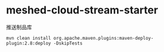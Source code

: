 # meshed-cloud-stream-starter

推送制品库
```shell
mvn clean install org.apache.maven.plugins:maven-deploy-plugin:2.8:deploy -DskipTests
```





